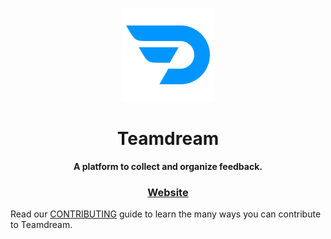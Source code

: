 <p align="center">
  <a href="https://teamdream.co.uk">
    <img src="etc/logo-small.png" />
  </a>
  <h1 align="center">Teamdream</h1>
  <div align="center">
    <strong>A platform to collect and organize feedback.</strong>
  </div>
</p>

<div align="center">
  <h3>
    <a href="https://teamdream.co.uk">
      Website
    </a>
  </h3>
</div>

Read our [CONTRIBUTING](CONTRIBUTING.md) guide to learn the many ways you can contribute to Teamdream.
